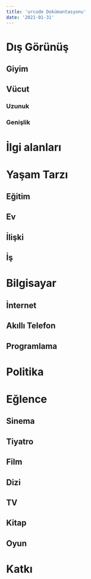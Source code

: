 ```yaml
---
title: 'urcode Dokümantasyonu'
date: '2021-01-31'
---
```


# Dış Görünüş

## Giyim

## Vücut

### Uzunuk

### Genişlik


# İlgi alanları


# Yaşam Tarzı

## Eğitim

## Ev

## İlişki

## İş


# Bilgisayar

## İnternet

## Akıllı Telefon

## Programlama


# Politika


# Eğlence

## Sinema

## Tiyatro

## Film

## Dizi

## TV

## Kitap

## Oyun


# Katkı